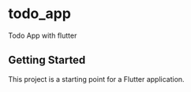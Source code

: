 # todo_app

Todo App with flutter

## Getting Started

This project is a starting point for a Flutter application.
